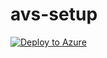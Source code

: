 # avs-setup

[![Deploy to Azure](https://aka.ms/deploytoazurebutton)](https://portal.azure.com/#create/Microsoft.Template/uri/https://raw.githubusercontent.com/recklessop/avs-setup/main/azuredeploy.json)
